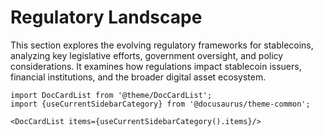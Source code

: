 # Regulatory Landscape

This section explores the evolving regulatory frameworks for stablecoins, analyzing key legislative efforts, government oversight, and policy considerations. It examines how regulations impact stablecoin issuers, financial institutions, and the broader digital asset ecosystem.

```mdx-code-block
import DocCardList from '@theme/DocCardList';
import {useCurrentSidebarCategory} from '@docusaurus/theme-common';

<DocCardList items={useCurrentSidebarCategory().items}/>
```
